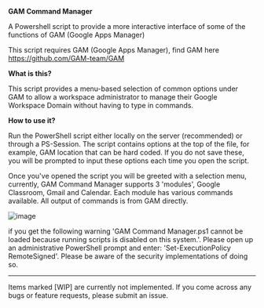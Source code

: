 <b>GAM Command Manager</b>

A Powershell script to provide a more interactive interface of some of the functions of GAM (Google Apps Manager)

This script requires GAM (Google Apps Manager), find GAM here https://github.com/GAM-team/GAM

<b>What is this?</b>

This script provides a menu-based selection of common options under GAM to allow a workspace administrator to manage their Google Workspace Domain without having to type in commands.

<b>How to use it?</b>

Run the PowerShell script either locally on the server (recommended) or through a PS-Session. The script contains options at the top of the file, for example, GAM location that can be hard coded. If you do not save these, you will be prompted to input these options each time you open the script.

Once you've opened the script you will be greeted with a selection menu, currently, GAM Command Manager supports 3 'modules', Google Classroom, Gmail and Calendar. Each module has various commands available. All output of commands is from GAM directly.

![image](https://user-images.githubusercontent.com/89160322/221432910-7aa0647d-1baa-4298-b3bf-5951ee3f08af.png)

if you get the following warning 'GAM Command Manager.ps1 cannot be loaded because running scripts is disabled
on this system.'. Please open up an administrative PowerShell prompt and enter: 'Set-ExecutionPolicy RemoteSigned'. Please be aware of the security implementations of doing so.

---

Items marked [WIP] are currently not implemented. If you come across any bugs or feature requests, please submit an issue.
